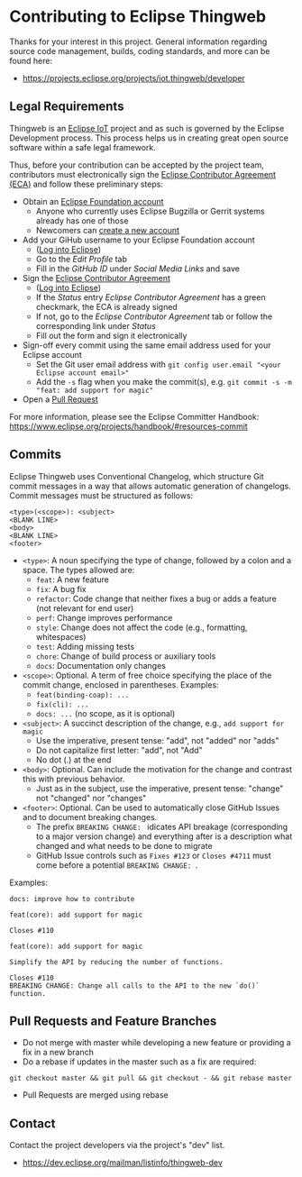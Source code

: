 # Contributing to Eclipse Thingweb

Thanks for your interest in this project. General information
regarding source code management, builds, coding standards, and
more can be found here:

- https://projects.eclipse.org/projects/iot.thingweb/developer

## Legal Requirements

Thingweb is an [Eclipse IoT](https://iot.eclipse.org) project and as such is governed by the Eclipse Development process.
This process helps us in creating great open source software within a safe legal framework.

Thus, before your contribution can be accepted by the project team, contributors must electronically sign the [Eclipse Contributor Agreement (ECA)](http://www.eclipse.org/legal/ECA.php) and follow these preliminary steps:

- Obtain an [Eclipse Foundation account](https://accounts.eclipse.org/)
    - Anyone who currently uses Eclipse Bugzilla or Gerrit systems already has one of those
    - Newcomers can [create a new account](https://accounts.eclipse.org/user/register?destination=user)
- Add your GiHub username to your Eclipse Foundation account
    - ([Log into Eclipse](https://accounts.eclipse.org/))
    - Go to the _Edit Profile_ tab
    - Fill in the _GitHub ID_ under _Social Media Links_ and save
- Sign the [Eclipse Contributor Agreement](http://www.eclipse.org/legal/ECA.php)
    - ([Log into Eclipse](https://accounts.eclipse.org/))
    - If the _Status_ entry _Eclipse Contributor Agreement_ has a green checkmark, the ECA is already signed
    - If not, go to the _Eclipse Contributor Agreement_ tab or follow the corresponding link under _Status_
    - Fill out the form and sign it electronically
- Sign-off every commit using the same email address used for your Eclipse account
    - Set the Git user email address with `git config user.email "<your Eclipse account email>"`
    - Add the `-s` flag when you make the commit(s), e.g. `git commit -s -m "feat: add support for magic"`
- Open a [Pull Request](https://github.com/eclipse-thingweb/node-wot/pulls)

For more information, please see the Eclipse Committer Handbook:
https://www.eclipse.org/projects/handbook/#resources-commit

## Commits

Eclipse Thingweb uses Conventional Changelog, which structure Git commit messages in a way that allows automatic generation of changelogs.
Commit messages must be structured as follows:

```
<type>(<scope>): <subject>
<BLANK LINE>
<body>
<BLANK LINE>
<footer>
```

- `<type>`: A noun specifying the type of change, followed by a colon and a space. The types allowed are:
    - `feat`: A new feature
    - `fix`: A bug fix
    - `refactor`: Code change that neither fixes a bug or adds a feature (not relevant for end user)
    - `perf`: Change improves performance
    - `style`: Change does not affect the code (e.g., formatting, whitespaces)
    - `test`: Adding missing tests
    - `chore`: Change of build process or auxiliary tools
    - `docs`: Documentation only changes
- `<scope>`: Optional. A term of free choice specifying the place of the commit change, enclosed in parentheses. Examples:
    - `feat(binding-coap): ...`
    - `fix(cli): ...`
    - `docs: ...` (no scope, as it is optional)
- `<subject>`: A succinct description of the change, e.g., `add support for magic`
    - Use the imperative, present tense: "add", not "added" nor "adds"
    - Do not capitalize first letter: "add", not "Add"
    - No dot (.) at the end
- `<body>`: Optional. Can include the motivation for the change and contrast this with previous behavior.
    - Just as in the subject, use the imperative, present tense: "change" not "changed" nor "changes"
- `<footer>`: Optional. Can be used to automatically close GitHub Issues and to document breaking changes.
    - The prefix `BREAKING CHANGE: ` idicates API breakage (corresponding to a major version change) and everything after is a description what changed and what needs to be done to migrate
    - GitHub Issue controls such as `Fixes #123` or `Closes #4711` must come before a potential `BREAKING CHANGE: `.

Examples:

```
docs: improve how to contribute
```

```
feat(core): add support for magic

Closes #110
```

```
feat(core): add support for magic

Simplify the API by reducing the number of functions.

Closes #110
BREAKING CHANGE: Change all calls to the API to the new `do()` function.
```

## Pull Requests and Feature Branches

- Do not merge with master while developing a new feature or providing a fix in a new branch
- Do a rebase if updates in the master such as a fix are required:

```
git checkout master && git pull && git checkout - && git rebase master
```

- Pull Requests are merged using rebase

## Contact

Contact the project developers via the project's "dev" list.

- https://dev.eclipse.org/mailman/listinfo/thingweb-dev
